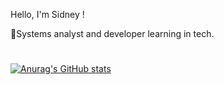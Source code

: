Hello, I'm Sidney !

🦸Systems analyst and developer learning in tech.
##
#
#
#
#






[![Anurag's GitHub stats](https://github-readme-stats.vercel.app/api?username=sidneyhubll)](https://github.com/anuraghazra/github-readme-stats)
